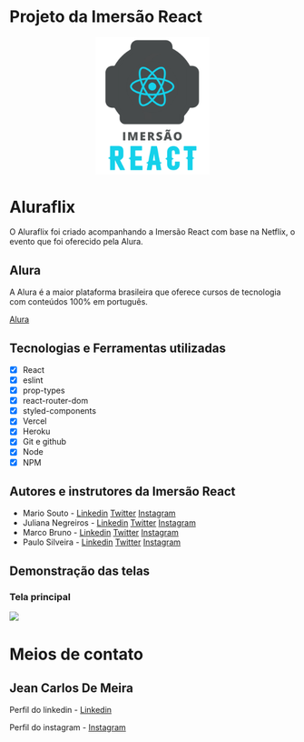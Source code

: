 # Projeto da Imersão React

<p  align="center" ><img src="./apresentacao/logo.png" align="center"  width="200"  ></img></p>

# Aluraflix

O Aluraflix foi criado acompanhando a Imersão React com base na Netflix, o evento que foi oferecido pela Alura. 

## Alura
 A Alura é a maior plataforma brasileira que oferece cursos de tecnologia com conteúdos 100% em português.

[Alura](https://www.alura.com.br/planos-cursos-online?gclid=Cj0KCQjw6575BRCQARIsAMp-ksMBIu4gCj4okGXOioZID0WTWUK4hCh7VtE41VBOKXg_EU4Lq4sRhK8aAk6oEALw_wcB)

## Tecnologias e Ferramentas utilizadas
- [x] React
- [x] eslint
- [x] prop-types
- [x] react-router-dom
- [x] styled-components
- [x] Vercel
- [x] Heroku
- [x] Git e github
- [x] Node
- [x] NPM

## Autores e instrutores da Imersão React

* Mario Souto - [Linkedin](https://www.linkedin.com/in/omariosouto/) [Twitter](https://twitter.com/omariosouto) [Instagram](https://www.instagram.com/omariosouto/)
* Juliana Negreiros - [Linkedin](https://www.linkedin.com/in/juliananegreiros/) [Twitter](https://twitter.com/juunegreiros) [Instagram](https://www.instagram.com/juu_negreiros/)
* Marco Bruno - [Linkedin](https://www.linkedin.com/in/marcobrunobr/) [Twitter](https://twitter.com/marcobrunodev) [Instagram](https://www.instagram.com/marcobrunodev/)
* Paulo Silveira - [Linkedin](https://www.linkedin.com/in/paulosilveira/) [Twitter](https://www.linkedin.com/in/paulosilveira/) [Instagram](https://www.instagram.com/paulo_hipster/)

## Demonstração das telas
### Tela principal
![](./apresentacao/recording_Aula.gif)


# Meios de contato
## Jean Carlos De Meira

Perfil do linkedin - [Linkedin](https://www.linkedin.com/in/jean-carlos-de-meira-00593816a/)

Perfil do instagram - [Instagram](https://www.instagram.com/jean.meira10/?hl=pt-br)
